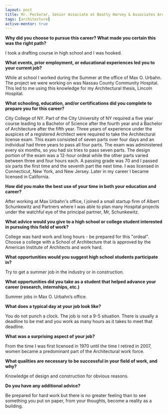 ```yaml
---
layout: post
title: Mr. Peckerar, Senior Associate at Beatty Harvey & Associates Architects
tags: [architecture]
active-mentor: true
---
```


**Why did you choose to pursue this career?  What made you certain this was the right path?**

I took a drafting course in high school and I was hooked.  

**What events, prior employment, or educational experiences led you to your current job?**

While at school I worked during the Summer at the office of Max O. Urbahn. The project we were working on was Nassau County Community Hospital. This led to me using this knowledge for my Architectural thesis, Lincoln Hospital.

**What schooling, education, and/or certifications did you complete to prepare you for this career?**

City College of NY. Part of the City University of NY required a five year course leading to a Bachelor of Science after the fourth year and a Bachelor of Architecture after the fifth year. Three years of experience under the auspices of a registered Architect were required to take the Architectural license exam. This exam consisted of seven parts over four days and an individual had three years to pass all four parts. The exam was administered every six months, so you had six tries to pass seven parts. The design portion of the exam was a 12-hour ordeal while the other parts varied between three and four hours each. A passing grade was 70 and I passed six parts the first time and the seventh part the next time. I was licensed in Connecticut, New York, and New Jersey. Later in my career I became licensed in California.

**How did you make the best use of your time in both your education and career?**

After working at Max Urbahn's office, I joined a small startup firm of Albert Schunkewitz and Partners where I was able to plan many Hospital projects under the watchful eye of the principal partner, Mr, Schunkewitz.

**What advice would you give to a high school or college student interested in pursuing this field of work?**

College was hard work and long hours - be prepared for this "ordeal". Choose a college with a School of Architecture that is approved by the American Institute of Architects and work hard.

**What opportunities would you suggest high school students participate in?**

Try to get a summer job in the industry or in construction.

**What opportunities did you take as a student that helped advance your career (research, internships, etc.)**

Summer jobs in Max O. Urbahn’s office.

**What does a typical day at your job look like?**

You do not punch a clock. The job is not a 9-5 situation. There is usually a deadline to be met and you work as many hours as it takes to meet that deadline.

**What was a surprising aspect of your job?**

From the time I was first licensed in 1970 until the time I retired in 2007, women became a predominant part of the Architectural work force.

**What qualities are necessary to be successful in your field of work, and why?**

Knowledge of design and construction for obvious reasons.

**Do you have any additional advice?**

Be prepared for hard work but there is no greater feeling than to see something you put on paper, from your thoughts, become a reality as a building.
